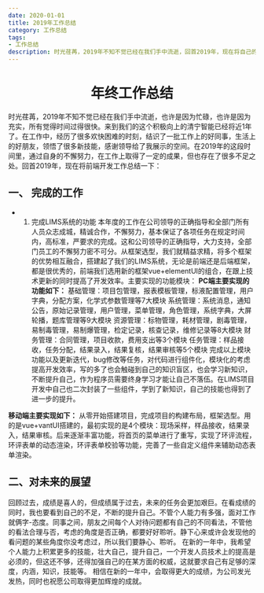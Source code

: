 ```yaml
---
date: 2020-01-01
title: 2019年工作总结
category: 工作总结
tags:
- 工作总结
description: 时光荏苒，2019年不知不觉已经在我们手中流逝，回首2019年，现在将自己的前端开发工作总结一下
---
```

# <center>年终工作总结</center>

时光荏苒，2019年不知不觉已经在我们手中流逝，也许是因为忙碌，也许是因为充实，所有觉得时间过得很快。来到我们的这个积极向上的清宁智能已经将近1年了。在工作中，经历了很多欢快困难的时刻，结识了一批工作上的好同事，生活上的好朋友，领悟了很多新技能，感谢领导给了我展示的空间。在2019年的这段时间里，通过自身的不懈努力，在工作上取得了一定的成果，但也存在了很多不足之处。回首2019年，现在将前端开发工作总结一下：

## 一、	完成的工作
* 1.	完成LIMS系统的功能
本年度的工作在公司领导的正确指导和全部门所有人员众志成城，精诚合作，不懈努力，基本保证了各项任务在规定时间内，高标准，严要求的完成。这和公司领导的正确指导，大力支持，全部门员工的不懈努力密不可分。从框架选型，我们就精益求精，将多个框架的优势相互融合，搭建起了我们的LIMS系统，无论是前端还是后端框架，都是很优秀的，前端我们选用新的框架vue+elementUI的组合，在跟上技术更新的同时提高了开发效率。主要实现的功能模块：
**PC端主要实现的功能如下：**
基础管理：项目包管理，报表模板管理，标液配置管理，用户字典，分配方案，化学式参数管理等7大模块
系统管理：系统消息，通知公告，原始记录管理，用户管理，菜单管理，角色管理，系统字典，大屏轮播，题库管理等9大模块
资源管理：标物管理，耗材管理，剧毒管理，易制毒管理，易制爆管理，检定记录，核查记录，维修记录等8大模块
财务管理：合同管理，项目收款，费用支出等3个模块
任务管理：样品接收，任务分配，结果录入，结果复核，结果审核等5个模块
完成以上模块功能以及更新迭代，bug修改等任务，对代码进行组件化，模块化的考虑提高开发效率，写的多了也会触碰到自己的知识盲区，也会学习新知识，不断提升自己，作为程序员需要终身学习才能让自己不落伍。在LIMS项目开发中自己也二次封装了一些组件，学到了新知识，自己的技能也得到了进一步的提升。

**移动端主要实现如下：**
从零开始搭建项目，完成项目的构建布局，框架选型。用的是vue+vantUI搭建的，最初实现的是4个模块：现场采样，样品接收，结果录入，结果审核。后来逐渐丰富功能，将首页的菜单进行了重写，实现了环评流程，环评表单的动态渲染，环评表单校验等功能，完善了一些自定义组件来辅助动态表单渲染。

## 二、对未来的展望
回顾过去，成绩是喜人的，但成绩属于过去，未来的任务会更加艰巨。在看成绩的同时，我也要看到自己的不足，不断的提升自己。不管个人能力有多强，面对工作就俩字-态度。同事之间，朋友之间每个人对待问题都有自己的不同看法，不管他的看法合理与否，考虑的角度是否正确，都要好好聆听。静下心来或许会发现他的看问题的某些角度你没考虑过，所以我们要静心、聆听。
在新的一年中，我希望个人能力上积累更多的技能，壮大自己，提升自己，一个开发人员技术上的提高是必须的，但这还不够，还得加强自己的在某方面的权威，这就要求自己有足够的深度，内涵，知识，技能等。
相信在新的一年中，会取得更大的成绩，为公司发光发热，同时也祝愿公司取得更加辉煌的成就。

